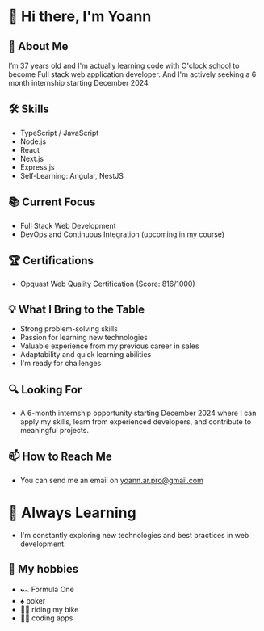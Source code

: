 # 👋 Hi there, I'm Yoann 

## 🚀 About Me
I’m 37 years old and I'm actually learning code with [O'clock school](https://oclock.io/) to become Full stack web application developer. And I'm actively seeking a 6 month internship starting December 2024.

## 🛠 Skills
- TypeScript / JavaScript
- Node.js
- React
- Next.js
- Express.js
- Self-Learning: Angular, NestJS

## 📚 Current Focus
- Full Stack Web Development
- DevOps and Continuous Integration (upcoming in my course)

## 🏆 Certifications
- Opquast Web Quality Certification (Score: 816/1000)

## 💡 What I Bring to the Table
- Strong problem-solving skills
- Passion for learning new technologies
- Valuable experience from my previous career in sales
- Adaptability and quick learning abilities
- I'm ready for challenges

## 🔍 Looking For
- A 6-month internship opportunity starting December 2024 where I can apply my skills, learn from experienced developers, and contribute to meaningful projects.

## 📫 How to Reach Me
- You can send me an email on yoann.ar.pro@gmail.com

# 🌱 Always Learning
- I'm constantly exploring new technologies and best practices in web development.

## 👀 My hobbies 
- 🏎️ Formula One
- ♠️ poker
- 🚴‍♂️ riding my bike
- 👨‍💻 coding apps


<!---
Yoann-86/Yoann-86 is a ✨ special ✨ repository because its `README.md` (this file) appears on your GitHub profile.
You can click the Preview link to take a look at your changes.
- ⚡ Fun fact: 
--->
